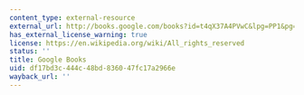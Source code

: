 ```yaml
---
content_type: external-resource
external_url: http://books.google.com/books?id=t4qX37A4PVwC&lpg=PP1&pg=PA189#v=onepage&q&f=false
has_external_license_warning: true
license: https://en.wikipedia.org/wiki/All_rights_reserved
status: ''
title: Google Books
uid: df17bd3c-444c-48bd-8360-47fc17a2966e
wayback_url: ''
---
```


